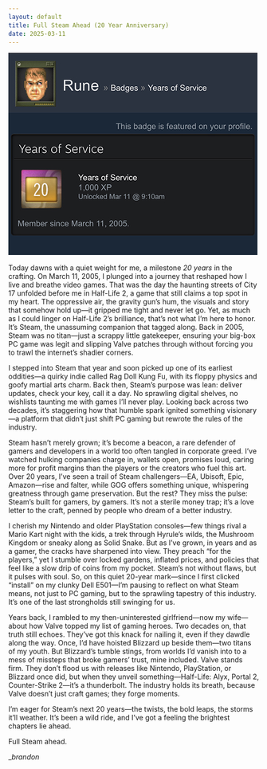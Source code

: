 ```yaml
---
layout: default
title: Full Steam Ahead (20 Year Anniversary)
date: 2025-03-11
---
```


![20 Years of Steam](/images/steam_20_years.jpg)

Today dawns with a quiet weight for me, a milestone _20 years_ in the crafting. On March 11, 2005, I plunged into a journey that reshaped how I live and breathe video games. That was the day the haunting streets of City 17 unfolded before me in Half-Life 2, a game that still claims a top spot in my heart. The oppressive air, the gravity gun’s hum, the visuals and story that somehow hold up—it gripped me tight and never let go. Yet, as much as I could linger on Half-Life 2’s brilliance, that’s not what I’m here to honor. It’s Steam, the unassuming companion that tagged along. Back in 2005, Steam was no titan—just a scrappy little gatekeeper, ensuring your big-box PC game was legit and slipping Valve patches through without forcing you to trawl the internet’s shadier corners.

I stepped into Steam that year and soon picked up one of its earliest oddities—a quirky indie called Rag Doll Kung Fu, with its floppy physics and goofy martial arts charm. Back then, Steam’s purpose was lean: deliver updates, check your key, call it a day. No sprawling digital shelves, no wishlists taunting me with games I’ll never play. Looking back across two decades, it’s staggering how that humble spark ignited something visionary—a platform that didn’t just shift PC gaming but rewrote the rules of the industry.

Steam hasn’t merely grown; it’s become a beacon, a rare defender of gamers and developers in a world too often tangled in corporate greed. I’ve watched hulking companies charge in, wallets open, promises loud, caring more for profit margins than the players or the creators who fuel this art. Over 20 years, I’ve seen a trail of Steam challengers—EA, Ubisoft, Epic, Amazon—rise and falter, while GOG offers something unique, whispering greatness through game preservation. But the rest? They miss the pulse: Steam’s built for gamers, by gamers. It’s not a sterile money trap; it’s a love letter to the craft, penned by people who dream of a better industry.

I cherish my Nintendo and older PlayStation consoles—few things rival a Mario Kart night with the kids, a trek through Hyrule’s wilds, the Mushroom Kingdom or sneaky along as Solid Snake. But as I’ve grown, in years and as a gamer, the cracks have sharpened into view. They preach “for the players,” yet I stumble over locked gardens, inflated prices, and policies that feel like a slow drip of coins from my pocket. Steam’s not without flaws, but it pulses with soul. So, on this quiet 20-year mark—since I first clicked “install” on my clunky Dell E501—I’m pausing to reflect on what Steam means, not just to PC gaming, but to the sprawling tapestry of this industry. It’s one of the last strongholds still swinging for us.

Years back, I rambled to my then-uninterested girlfriend—now my wife—about how Valve topped my list of gaming heroes. Two decades on, that truth still echoes. They’ve got this knack for nailing it, even if they dawdle along the way. Once, I’d have hoisted Blizzard up beside them—two titans of my youth. But Blizzard’s tumble stings, from worlds I’d vanish into to a mess of missteps that broke gamers’ trust, mine included. Valve stands firm. They don’t flood us with releases like Nintendo, PlayStation, or Blizzard once did, but when they unveil something—Half-Life: Alyx, Portal 2, Counter-Strike 2—it’s a thunderbolt. The industry holds its breath, because Valve doesn’t just craft games; they forge moments.

I’m eager for Steam’s next 20 years—the twists, the bold leaps, the storms it’ll weather. It’s been a wild ride, and I’ve got a feeling the brightest chapters lie ahead.

Full Steam ahead.

__brandon_
